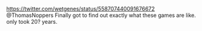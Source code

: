 https://twitter.com/wetgenes/status/558707440091676672 @ThomasNoppers Finally got to find out exactly what these games are like. only took 20? years.